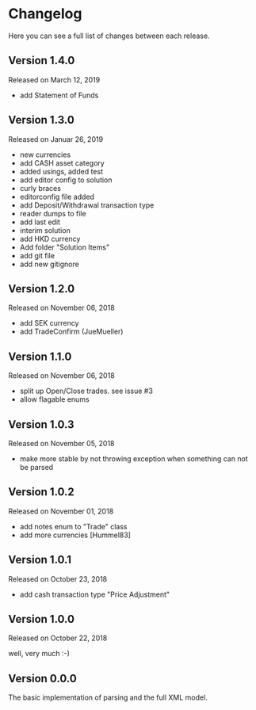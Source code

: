 # Changelog

Here you can see a full list of changes between each release.

## Version 1.4.0

Released on March 12, 2019

- add Statement of Funds

## Version 1.3.0

Released on Januar 26, 2019

- new currencies
- add CASH asset category
- added usings, added test
- add editor config to solution
- curly braces
- editorconfig file added
- add Deposit/Withdrawal transaction type
- reader dumps to file
- add last edit
- interim solution
- add HKD currency
- Add folder "Solution Items"
- add git file
- add new gitignore

## Version 1.2.0

Released on November 06, 2018

- add SEK currency
- add TradeConfirm (JueMueller)

## Version 1.1.0

Released on November 06, 2018

- split up Open/Close trades. see issue #3
- allow flagable enums

## Version 1.0.3

Released on November 05, 2018

- make more stable by not throwing exception when something can not be parsed

## Version 1.0.2

Released on November 01, 2018

- add notes enum to "Trade" class
- add more currencies [Hummel83]

## Version 1.0.1

Released on October 23, 2018

- add cash transaction type "Price Adjustment"

## Version 1.0.0

Released on October 22, 2018

well, very much :-)

## Version 0.0.0

The basic implementation of parsing and the full XML model.
